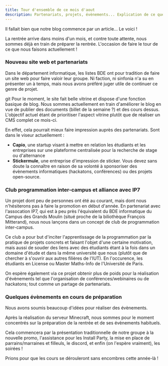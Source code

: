 ```yaml
---
title: Tour d'ensemble de ce mois d'aout  
description: Partenariats, projets, évènements... Explication de ce que nous faisons durant ces vacances pour préparer au mieux cette rentrée !
---
```


Il fallait bien que notre blog commence par un article... Le voici !

La rentrée arrive dans moins d'un mois, et contre toute attente, nous sommes déjà en train de préparer la rentrée. L'occasion de faire le tour de ce que nous faisons actuellement !

### Nouveau site web et partenariats

Dans le département informatique, les listes BDE ont pour tradition de faire un site web pour faire valoir leur groupe. Ni faction, ni sinfonia n'a su en présenter un à temps, mais nous avons préféré juger utile de continuer ce genre de projet.

git Pour le moment, le site fait belle vitrine et dispose d'une fonction basique de blog. Nous sommes actuellement en train d'améliorer le blog en vue de publier des documents (billet de la semaine ?) et des cours dessus. L'objectif actuel étant de prioritiser l'aspect vitrine plutôt que de réaliser un CMS complet ce mois-ci.

En effet, cela pourrait mieux faire impression auprès des partenariats. Sont dans le viseur actuellement : 
* **Capio**, une startup visant à mettre en relation les étudiants et les entreprises sur une plateforme centralisée pour la recherche de stage ou d'alternance
* **Stickermule**, une entreprise d'impression de sticker. Vous devez sans doute la connaître en raison de sa volonté à sponsoriser des évènements informatiques (hackatons, conférences) ou des projets open-source.

### Club programmation inter-campus et alliance avec IP7

Un projet dont peu de personnes ont été au courant, mais dont nous n'hésiterons pas à faire la promotion en début d'année. En partenariat avec l'assocation IP7, qui est à peu près l'équivalent du BDE informatique du Campus des Grands Moulin (situé proche de la biliothèque François Mitterand), nous nous lançons dans un concept de club de programmation inter-campus.

Ce club a pour but d'inciter l'apprentissage de la programmation par la pratique de projets concrets et faisant l'objet d'une certaine motivation, mais aussi de souder des liens avec des étudiants étant à la fois dans un domaine d'étude et dans la même université que nous (plutôt que de chercher à s'ouvrir aux autres filières de l'IUT). En l'occurence, les étudiants en License ou Master Maths-Info de l'Université de Paris.

On espère également via ce projet obtenir plus de poids pour la réalisation d'évènements tel que l'organisation de conférences/webinaires ou de hackatons; tout comme un partage de partenariats.

### Quelques évènements en cours de préparation

Nous avons soumis beaucoup d'idées pour réaliser des évènements.

Après la réalisation du serveur Minecraft, nous sommes pour le moment concentrés sur la préparation de la rentrée et de ses évènements habituels.

Cela commencera par la présentation traditionnelle de notre groupe à la nouvelle promo, l'assistance pour les Install Party, la mise en place de parrains/marraines et filleuls, le discord, et enfin (on l'espère vraiment), les soirées !

Prions pour que les cours se dérouleront sans encombres cette année-là !
